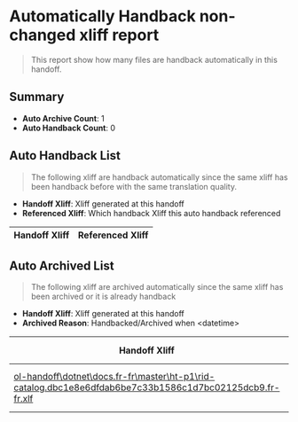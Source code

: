 # Automatically Handback non-changed xliff report
> This report show how many files are handback automatically in this handoff.

## Summary
* **Auto Archive Count**: 1
* **Auto Handback Count**: 0

## Auto Handback List
> The following xliff are handback automatically since the same xliff has been handback before with the same translation quality.

* **Handoff Xliff**: Xliff generated at this handoff
* **Referenced Xliff**: Which handback Xliff this auto handback referenced

| Handoff Xliff | Referenced Xliff | 
| --- | --- | 

## Auto Archived List
> The following xliff are archived automatically since the same xliff has been archived or it is already handback

* **Handoff Xliff**: Xliff generated at this handoff
* **Archived Reason**: Handbacked/Archived when &lt;datetime&gt;

| Handoff Xliff | Archived Reason | 
| --- | --- | 
| [ol-handoff\dotnet\docs.fr-fr\master\ht-p1\rid-catalog.dbc1e8e6dfdab6be7c33b1586c1d7bc02125dcb9.fr-fr.xlf](https://github.com/dotnet/docs.handoff/blob/9d3d67183582565f038f963fde464a58f2f52f99/ol-handoff/dotnet/docs.fr-fr/master/ht-p1/rid-catalog.dbc1e8e6dfdab6be7c33b1586c1d7bc02125dcb9.fr-fr.xlf) | Archived when 16/11/18 07:25 | 

